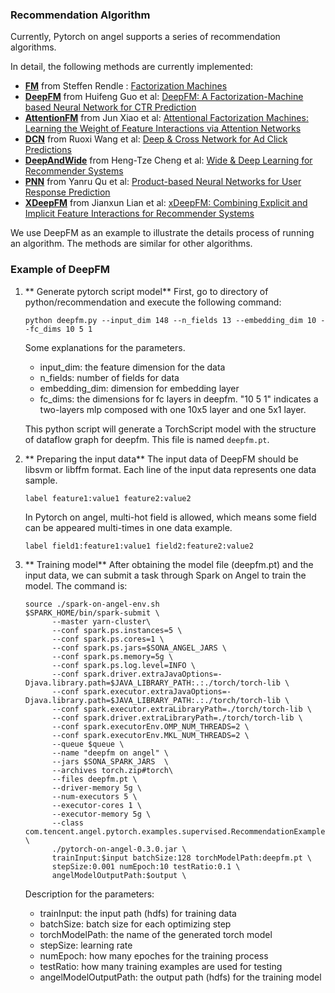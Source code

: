 ### Recommendation Algorithm

Currently, Pytorch on angel supports a series of recommendation algorithms.

In detail, the following methods are currently implemented:

* **[FM](../python/recommendation/fm.py)** from Steffen Rendle : [Factorization Machines](https://www.csie.ntu.edu.tw/~b97053/paper/Rendle2010FM.pdf)
* **[DeepFM](../python/recommendation/deepfm.py)** from Huifeng Guo et al: [DeepFM: A Factorization-Machine based Neural Network for CTR Prediction](https://arxiv.org/pdf/1703.04247.pdf) 
* **[AttentionFM](../python/recommendation/attention_fm.py)** from Jun Xiao et al: [Attentional Factorization Machines:
Learning the Weight of Feature Interactions via Attention Networks](https://arxiv.org/pdf/1708.04617.pdf)
* **[DCN](../python/recommendation/dcn.py)** from Ruoxi Wang et al: [Deep & Cross Network for Ad Click Predictions](https://arxiv.org/pdf/1708.05123.pdf)
* **[DeepAndWide](../python/recommendation/deepandwide.py)** from Heng-Tze Cheng et al: [Wide & Deep Learning for Recommender Systems](https://arxiv.org/pdf/1606.07792.pdf)
* **[PNN](../python/recommendation/pnn.py)** from Yanru Qu et al: [Product-based Neural Networks for User Response Prediction](https://arxiv.org/pdf/1611.00144.pdf)
* **[XDeepFM](../python/recommendation/xdeepfm.py)** from Jianxun Lian et al: [xDeepFM: Combining Explicit and Implicit Feature Interactions
for Recommender Systems](https://arxiv.org/pdf/1803.05170.pdf)

We use DeepFM as an example to illustrate the details process of running an algorithm.
The methods are similar for other algorithms.

### Example of DeepFM

1. ** Generate pytorch script model**
    First, go to directory of python/recommendation and execute the following command:
    ```$xslt
    python deepfm.py --input_dim 148 --n_fields 13 --embedding_dim 10 --fc_dims 10 5 1
    ```

    Some explanations for the parameters.
    - input_dim: the feature dimension for the data
    - n_fields: number of fields for data
    - embedding_dim: dimension for embedding layer
    - fc_dims: the dimensions for fc layers in deepfm. "10 5 1" indicates a two-layers mlp composed with one 10x5 layer and one 5x1 layer.

    This python script will generate a TorchScript model with the structure of dataflow graph for deepfm. This file is named ``deepfm.pt``.

2. ** Preparing the input data**
    The input data of DeepFM should be libsvm or libffm format. Each line of the input data represents one data sample.
    ```
    label feature1:value1 feature2:value2
    ```
    In Pytorch on angel, multi-hot field is allowed, which means some field can be appeared multi-times in one data example.
    ```
    label field1:feature1:value1 field2:feature2:value2
    ```

3. ** Training model**
    After obtaining the model file (deepfm.pt) and the input data, we can submit a task through Spark on Angel to train the model. The command is:
    ```$xslt
    source ./spark-on-angel-env.sh  
    $SPARK_HOME/bin/spark-submit \
          --master yarn-cluster\
          --conf spark.ps.instances=5 \
          --conf spark.ps.cores=1 \
          --conf spark.ps.jars=$SONA_ANGEL_JARS \
          --conf spark.ps.memory=5g \
          --conf spark.ps.log.level=INFO \
          --conf spark.driver.extraJavaOptions=-Djava.library.path=$JAVA_LIBRARY_PATH:.:./torch/torch-lib \
          --conf spark.executor.extraJavaOptions=-Djava.library.path=$JAVA_LIBRARY_PATH:.:./torch/torch-lib \
          --conf spark.executor.extraLibraryPath=./torch/torch-lib \
          --conf spark.driver.extraLibraryPath=./torch/torch-lib \
          --conf spark.executorEnv.OMP_NUM_THREADS=2 \
          --conf spark.executorEnv.MKL_NUM_THREADS=2 \
          --queue $queue \
          --name "deepfm on angel" \
          --jars $SONA_SPARK_JARS  \
          --archives torch.zip#torch\
          --files deepfm.pt \
          --driver-memory 5g \
          --num-executors 5 \
          --executor-cores 1 \
          --executor-memory 5g \
          --class com.tencent.angel.pytorch.examples.supervised.RecommendationExample \
          ./pytorch-on-angel-0.3.0.jar \
          trainInput:$input batchSize:128 torchModelPath:deepfm.pt \
          stepSize:0.001 numEpoch:10 testRatio:0.1 \
          angelModelOutputPath:$output \
    ```

    Description for the parameters:

    - trainInput: the input path (hdfs) for training data
    - batchSize: batch size for each optimizing step
    - torchModelPath: the name of the generated torch model
    - stepSize: learning rate
    - numEpoch: how many epoches for the training process
    - testRatio: how many training examples are used for testing
    - angelModelOutputPath: the output path (hdfs) for the training model
